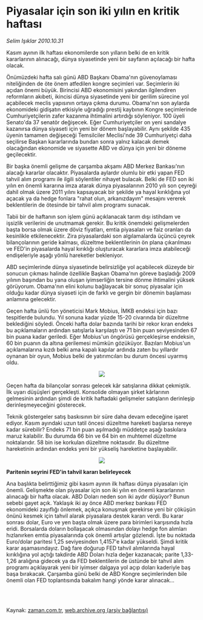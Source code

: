 # Piyasalar için son iki yılın en kritik haftası

*Selim Işıklar 2010.10.31*

<td class="columnist-detail">
<p>Kasım ayının ilk haftası ekonomilerde son yılların belki de en kritik kararlarının alınacağı, dünya siyasetinde yeni bir sayfanın açılacağı bir hafta olacak.</p>
<p>
<div id="haberMetinDiv">
<p>Önümüzdeki hafta salı günü ABD Başkanı Obama'nın güvenoylaması niteliğinden de öte önem atfedilen kongre seçimleri var. Seçimlerin iki açıdan önemi büyük. Birincisi ABD ekonomisini yakından ilgilendiren reformların akıbeti, ikincisi dünya siyasetinde yeni bir gerilim sürecine yol açabilecek meclis yapısının ortaya çıkma durumu. Obama'nın son aylarda ekonomideki gidişatın etkisiyle uğradığı prestij kaybının Kongre seçimlerinde Cumhuriyetçilerin zafer kazanma ihtimalini artırdığı söyleniyor. 100 üyeli Senato'da 37 senatör değişecek. Eğer Cumhuriyetçiler on yeni sandalye kazanırsa dünya siyaseti için yeni bir dönem başlayabilir. Aynı şekilde 435 üyenin tamamen değişeceği Temsilciler Meclisi'nde 39 Cumhuriyetçi daha seçilirse Başkan kararlarında bundan sonra yalnız kalacak demek olacağından ekonomide ve siyasette ABD ve dünya için yeni bir döneme geçilecektir.
<p> Bir başka önemli gelişme de çarşamba akşamı ABD Merkez Bankası'nın alacağı kararlar olacaktır. Piyasalarda aylardır olumlu bir etki yapan FED tahvil alım programı ile ilgili söylentiler nihayet bulacak. Belki de FED son iki yılın en önemli kararına imza atarak dünya piyasalarının 2010 yılı son çeyreği dahil olmak üzere 2011 yılını kapsayacak bir şekilde ya hayal kırıklığına yol açacak ya da hedge fonlara "rahat olun, arkanızdayım" mesajını vererek beklentilerin de ötesinde bir tahvil alım programı sunacak.
<p> Tabii bir de haftanın son işlem günü açıklanacak tarım dışı istihdam ve işsizlik verilerini de unutmamak gerekir. Bu kritik önemdeki gelişmelerden başta borsa olmak üzere döviz fiyatları, emtia piyasaları ve faiz oranları da kesinlikle etkilenecektir. Zira piyasalardaki son algılamalarda üçüncü çeyrek bilançolarının geride kalması, düzeltme beklentilerinin ön plana çıkarılması ve FED'in piyasalarda hayal kırıklığı oluşturacak kararlara imza atabileceği endişeleriyle aşağı yönlü hareketler bekleniyor.
<p> ABD seçimlerinde dünya siyasetinde belirsizliğe yol açabilecek düzeyde bir sonucun çıkması halinde özellikle Başkan Obama'nın göreve başladığı 2009 yılının başından bu yana oluşan iyimserliğin tersine dönme ihtimalini yüksek görüyorum. Obama'nın elini kolunu bağlayacak bir sonuç piyasalar için olduğu kadar dünya siyaseti için de farklı ve gergin bir dönemin başlaması anlamına gelecektir.
<p> Geçen hafta ünlü fon yöneticisi Mark Mobius, İMKB endeksi için bazı tespitlerde bulundu. Yıl sonuna kadar yüzde 15-20 civarında bir düzeltme beklediğini söyledi. Önceki hafta dolar bazında tarihi bir rekor kıran endeks bu açıklamaların ardından satışlarla karşılaştı ve 71 bin puan seviyesinden 67 bin puana kadar geriledi. Eğer Mobius'un öngörüsü gerçekleşirse endeksin, 60 bin puanın da altına gerilemesi mümkün gözüküyor. Bazıları Mobius'un açıklamalarına kızdı belki ama kapalı kapılar ardında zaten bu yıllardır oynanan bir oyun, Mobius belki de yatırımcıları bu durum öncesi uyarmış oldu.

<p align="center"><img src="http://web.archive.org/web/20120310193915im_/http://medya.zaman.com.tr/2010/10/31/imkb01.jpg"/>
<p> Geçen hafta da bilançolar sonrası gelecek kâr satışlarına dikkat çekmiştik. İlk uyarı düşüşleri gerçekleşti. Konsolide olmayan şirket kârlarının gelmesinin ardından şimdi de kritik haftadaki gelişmeler satışların derinleşip derinleşmeyeceğini gösterecek.
<p> Teknik göstergeler satış baskısının bir süre daha devam edeceğine işaret ediyor. Kasım ayındaki uzun tatil öncesi düzeltme hareketi başlarsa nereye kadar sürebilir? Endeks 71 bin puan aşılmadığı müddetçe aşağı baskılara maruz kalabilir. Bu durumda 66 bin ve 64 bin en muhtemel düzeltme noktalarıdır. 58 bin ise korkulan düzeltme noktasıdır. Bu düzeltme hareketinin ardından endeks yeni bir yükseliş hareketine başlayabilir.

<p align="center"><img src="http://web.archive.org/web/20120310193915im_/http://medya.zaman.com.tr/2010/10/31/parite01.jpg"/>
<p><b>Paritenin seyrini FED'in tahvil kararı belirleyecek</b>
<p>Ana başlıkta belirttiğimiz gibi kasım ayının ilk haftası dünya piyasaları için önemli. Gelişmekte olan piyasalar için son iki yılın en önemli kararlarının alınacağı bir hafta olacak. ABD Doları neden son iki aydır düşüyor? Bunun sebebi gayet açık. Yaklaşık iki ay önce ABD merkez bankası FED ekonomideki zayıflığı önlemek, açıkça konuşmak gerekirse yeni bir çöküşün önünü kesmek için tahvil alarak piyasalara destek kararı verdi. Bu karar sonrası dolar, Euro ve yen başta olmak üzere para birimleri karşısında hızla eridi. Borsalarda doların bollaşacak olmasından dolayı hedge fon alımları hızlanırken emtia piyasalarında çok önemli artışlar gözlendi. İşte bu noktada Euro/dolar paritesi 1,25 seviyesinden 1,4157'e kadar yükseldi. Şimdi kritik karar aşamasındayız. Dağ fare doğurup FED tahvil alımlarında hayal kırıklığına yol açtığı takdirde ABD Doları hızla değer kazanacak; parite 1,33-1,26 aralığına gidecek ya da FED beklentilerin de üstünde bir tahvil alım programı açıklayarak yeni bir iyimser dalgaya yol açıp doları kaderiyle baş başa bırakacak. Çarşamba günü belki de ABD Kongre seçimlerinden bile önemli olan FED toplantısında bakalım hangi yönde karar alınacak... </p></p></p></p></p></p></p></p></p></p></p></div>
</p>


<p><br>
		 </br></p></td>

Kaynak: [zaman.com.tr](http://zaman.com.tr/yazar.do?yazino=1047035), [web.archive.org (arşiv bağlantısı)](http://web.archive.org/web/20120310193915/http://www.zaman.com.tr/yazar.do?yazino=1047035)
